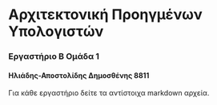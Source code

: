 # Αρχιτεκτονική Προηγμένων Υπολογιστών
### Εργαστήριο Β Ομάδα 1
#### Ηλιάδης-Αποστολίδης Δημοσθένης 8811

Για κάθε εργαστήριο δείτε τα αντίστοιχα markdown αρχεία.
